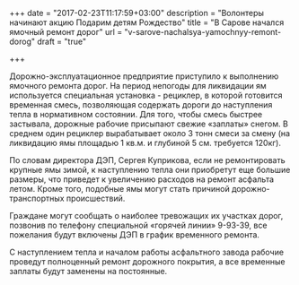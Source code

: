 +++
date = "2017-02-23T11:17:59+03:00"
description = "Волонтеры начинают акцию Подарим детям Рождество"
title = "В Сарове начался ямочный ремонт дорог"
url = "v-sarove-nachalsya-yamochnyy-remont-dorog"
draft = "true"

+++

Дорожно-эксплуатационное предприятие приступило к выполнению ямочного ремонта дорог. На период непогоды для ликвидации ям используется специальная установка  - рециклер, в которой готовится временная смесь, позволяющая содержать дороги до наступления тепла в нормативном состоянии. Для того, чтобы смесь быстрее застывала, дорожные рабочие присыпают свежие «заплаты» снегом. В среднем один рециклер вырабатывает около 3 тонн смеси за смену (на ликвидацию ямы площадью 1 кв.м. и глубиной 5 см. требуется 120кг).

По словам директора ДЭП, Сергея Куприкова, если не ремонтировать крупные ямы зимой, к наступлению тепла они приобретут еще большие размеры, что приведет к увеличению расходов на ремонт асфальта летом. Кроме того, подобные ямы могут стать причиной дорожно-транспортных происшествий.

Граждане могут сообщать о наиболее тревожащих их участках дорог, позвонив по телефону специальной «горячей линии» 9-93-39, все пожелания будут включены ДЭП в график временного ремонта.

С наступлением тепла и началом работы асфальтного завода рабочие проведут полноценный ремонт дорожного покрытия, а все временные заплаты будут заменены на постоянные.